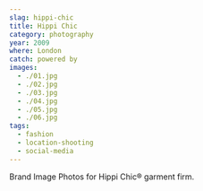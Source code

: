 ```yaml
---
slag: hippi-chic
title: Hippi Chic
category: photography
year: 2009
where: London
catch: powered by
images:
  - ./01.jpg
  - ./02.jpg
  - ./03.jpg
  - ./04.jpg
  - ./05.jpg
  - ./06.jpg
tags:
  - fashion
  - location-shooting
  - social-media
---
```


Brand Image Photos for Hippi Chic® garment firm.
